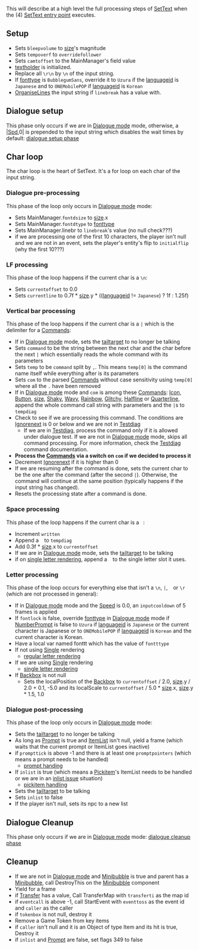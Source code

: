 This will describe at a high level the full processing steps of [SetText](SetText.md) when the (4) [SetText entry point](SetText%20entry%20point.md) executes.

## Setup

* Sets `bleepvolume` to [size](Commands/Individual%20commands/size.md)'s magnitude
* Sets `tempoverf` to `overridefollower`
* Sets `camtoffset` to the MainManager's field value
* [textholder](Notable%20local%20variable/textholder.md) is initialized.
* Replace all `\r\n` by `\n` of the input string.
* If [fonttype](fonttype.md) is `BubblegumSans`, override it to `Uzura` if the [languageid](languageid.md) is `Japanese` and to `ONEMobilePOP` if [languageid](languageid.md) is `Korean`
* [OrganiseLines](Related%20Systems/Automatic%20Line%20Breaks/OrganiseLines.md) the input string if `linebreak` has a value with.

## Dialogue setup

This phase only occurs if we are in [Dialogue mode](Dialogue%20mode.md) mode, otherwise,  a |[Spd](Commands/Individual%20commands/Spd.md),0| is prepended to the input string which disables the wait times by default: [dialogue setup phase](Life%20Cycle/dialogue%20setup%20phase.md)

## Char loop

The char loop is the heart of SetText. It's a for loop on each char of the input string.

### Dialogue pre-processing

This phase of the loop only occurs in [Dialogue mode](Dialogue%20mode.md) mode:

* Sets MainManager.`fontdsize` to [size](Commands/Individual%20commands/size.md).x
* Sets MainManager.`fontdtype` to [fonttype](fonttype.md)
* Sets MainManager.linebr to `linebreak`'s value (no null check???)
* if we are processing one of the first 10 characters, the player isn't null and we are not in an event, sets the player's entity's flip to `initialflip` (why the first 10???)

### LF processing

This phase of the loop happens if the current char is a `\n`:

* Sets `currentoffset` to 0.0
* Sets `currentline` to 0.7f * [size](Commands/Individual%20commands/size.md).y * (([languageid](languageid.md) != `Japanese`) ? 1f : 1.25f)

### Vertical bar processing

This phase of the loop happens if the current char is a `|` which is the delimiter for a [Commands](Commands/Commands.md):

* If in [Dialogue mode](Dialogue%20mode.md) mode, sets the [tailtarget](Notable%20local%20variable/tailtarget.md) to no longer be talking
* Sets `command` to be the string between the next char and the char before the next `|` which essentially reads the whole command with its parameters
* Sets `temp` to be `command` split by `,`. This means `temp[0]` is the command name itself while everything after is its parameters
* Sets `com` to the parsed [Commands](Commands/Commands.md) without case sensitivity using `temp[0]` where all the `.` have been removed
* If in [Dialogue mode](Dialogue%20mode.md) mode and `com` is among these [Commands](Commands/Commands.md): [Icon](Commands/Individual%20commands/Icon.md), [Button](Commands/Individual%20commands/Button.md), [size](Commands/Individual%20commands/size.md), [Shaky](Commands/Individual%20commands/Shaky.md), [Wavy](Commands/Individual%20commands/Wavy.md), [Rainbow](Commands/Individual%20commands/Rainbow.md), [Glitchy](Commands/Individual%20commands/Glitchy.md), [Halfline](Commands/Individual%20commands/Halfline.md) or [Quarterline](Commands/Individual%20commands/Quarterline.md), append the whole command call string with parameters and the `|`s to `tempdiag`
* Check to see if we are processing this command. The conditions are [Ignorenext](Commands/Individual%20commands/Ignorenext.md) is 0 or below and we are not in [Testdiag](Commands/Individual%20commands/Testdiag.md)
  * If we are in [Testdiag](Commands/Individual%20commands/Testdiag.md), process the command only if it is allowed under dialogue test. If we are not in [Dialogue mode](Dialogue%20mode.md) mode, skips all command processing. For more information, check the [Testdiag](Commands/Individual%20commands/Testdiag.md) command documentation.
* **Process the [Commands](Commands/Commands.md) via a switch on `com` if we decided to process it**
* Decrement [Ignorenext](Commands/Individual%20commands/Ignorenext.md) if it is higher than 0
* If we are resuming after the command is done, sets the current char to be the one after the command (after the second `|`). Otherwise, the command will continue at the same position (typically happens if the input string has changed).
* Resets the processing state after a command is done.

### Space processing

This phase of the loop happens if the current char is a ` `:

* Increment `written`
* Append a ` ` to `tempdiag`
* Add 0.3f * [size](Commands/Individual%20commands/size.md).x to `currentoffset`
* If we are in [Dialogue mode](Dialogue%20mode.md) mode, sets the [tailtarget](Notable%20local%20variable/tailtarget.md) to be talking
* if on [single letter rendering](Life%20Cycle/letter%20rendering/single%20letter%20rendering.md), append a ` ` to the single letter slot it uses.

### Letter processing

This phase of the loop occurs for everything else that isn't a `\n`, `|`, ` ` or `\r` (which are not processed in general):

* If in [Dialogue mode](Dialogue%20mode.md) mode and the [Speed](Commands/Individual%20commands/Speed.md) is 0.0, an `inputcooldown` of 5 frames is applied
* If `fontlock` is false, override [fonttype](fonttype.md) in [Dialogue mode](Dialogue%20mode.md) mode if [NumberPrompt](Commands/Individual%20commands/NumberPrompt.md) is false to `Uzura` if [languageid](languageid.md) is `Japanese` or the current character is Japanese or to `ONEMobilePOP` if [languageid](languageid.md) is `Korean` and the current character is Korean.
* Have a local var named fonttt which has the value of `fontttype`
* If not using [Single](Commands/Individual%20commands/Single.md) rendering
  * [regular letter rendering](Life%20Cycle/letter%20rendering/regular%20letter%20rendering.md)
* If we are using [Single](Commands/Individual%20commands/Single.md) rendering
  * [single letter rendering](Life%20Cycle/letter%20rendering/single%20letter%20rendering.md)
* If [Backbox](Commands/Individual%20commands/Backbox.md) is not null
  * Sets the localPosition of the [Backbox](Commands/Individual%20commands/Backbox.md) to `currentoffset` / 2.0, [size](Commands/Individual%20commands/size.md).y / 2.0 + 0.1, -5.0 and its localScale to `currentoffset` / 5.0 * [size](Commands/Individual%20commands/size.md).x, [size](Commands/Individual%20commands/size.md).y * 1.5, 1.0

### Dialogue post-processing

This phase of the loop only occurs in [Dialogue mode](Dialogue%20mode.md) mode:

* Sets the [tailtarget](Notable%20local%20variable/tailtarget.md) to no longer be talking
* As long as [Prompt](Commands/Individual%20commands/Prompt.md) is true and [ItemList](../ItemList/ItemList.md) isn't null, yield a frame (which waits that the current prompt or ItemList goes inactive)
* if `prompttick` is above -1 and there is at least one `promptpointers` (which means a prompt needs to be handled)
  * [prompt handing](Life%20Cycle/special%20command%20handling/prompt%20handing.md)
* If `inlist` is true (which means a [Pickitem](Commands/Individual%20commands/Pickitem.md)'s ItemList needs to be handled or we are in an [inlist issue](../ItemList/inlist%20issue.md) situation)
  * [pickitem handling](Life%20Cycle/special%20command%20handling/pickitem%20handling.md)
* Sets the [tailtarget](Notable%20local%20variable/tailtarget.md) to be talking
* Sets `inlist` to false
* If the player isn't null, sets its npc to a new list

## Dialogue Cleanup

This phase only occurs if we are in [Dialogue mode](Dialogue%20mode.md) mode:
[dialogue cleanup phase](Life%20Cycle/dialogue%20cleanup%20phase.md)

## Cleanup

* If we are not in [Dialogue mode](Dialogue%20mode.md) and [Minibubble](Commands/Individual%20commands/Minibubble.md) is true and parent has a [Minibubble](Commands/Individual%20commands/Minibubble.md), call DestroyThis on the [Minibubble](Commands/Individual%20commands/Minibubble.md) component
* Yield for a frame
* if [Transfer](Commands/Individual%20commands/Transfer.md) has a value, Call TransferMap with `transferti` as the map id
* if `eventcall` is above -1, call StartEvent with `eventtoss` as the event id and `caller` as the caller
* if `tokenbox` is not null, destroy it
* Remove a Game Token from key items
* if `caller` isn't null and it is an Object of type Item and its hit is true, Destroy it
* if `inlist` and [Prompt](Commands/Individual%20commands/Prompt.md) are false, set flags 349 to false
